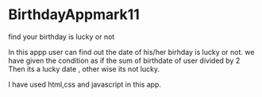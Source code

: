 # BirthdayAppmark11
find your birthday is lucky or not


In this appp user can find out the date of his/her birhday is lucky or not.
we have given the condition as  if the sum of birthdate of user divided by 2   
 Then its a lucky date ,
 other wise its not lucky.
 
 
 I have used html,css and javascript in this app.
